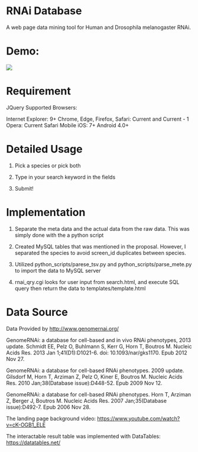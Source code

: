 # RNAi Database

A web page data mining tool for Human and Drosophila melanogaster RNAi.




# Demo:
![](demo.gif)

# Requirement

JQuery Supported Browsers:

Internet Explorer: 9+
Chrome, Edge, Firefox, Safari: Current and Current - 1
Opera: Current
Safari Mobile iOS: 7+
Android 4.0+

# Detailed Usage

1. Pick a species or pick both

2. Type in your search keyword in the fields

3. Submit!

# Implementation

1. Separate the meta data and the actual data from the raw data. This was simply done with the a python script

2. Created MySQL tables that was mentioned in the proposal. However, I separated the species to avoid screen_id duplicates between species.

3. Utilized python_scripts/parese_tsv.py and python_scripts/parse_mete.py to import the data to MySQL server

4. rnai_qry.cgi looks for user input from search.html, and execute SQL query then return the data to templates/template.html


# Data Source

Data Provided by http://www.genomernai.org/

GenomeRNAi: a database for cell-based and in vivo RNAi phenotypes, 2013 update.
Schmidt EE, Pelz O, Buhlmann S, Kerr G, Horn T, Boutros M.
Nucleic Acids Res. 2013 Jan 1;41(D1):D1021-6. doi: 10.1093/nar/gks1170. Epub 2012 Nov 27.

GenomeRNAi: a database for cell-based RNAi phenotypes. 2009 update.
Gilsdorf M, Horn T, Arziman Z, Pelz O, Kiner E, Boutros M.
Nucleic Acids Res. 2010 Jan;38(Database issue):D448-52. Epub 2009 Nov 12.

GenomeRNAi: a database for cell-based RNAi phenotypes.
Horn T, Arziman Z, Berger J, Boutros M.
Nucleic Acids Res. 2007 Jan;35(Database issue):D492-7. Epub 2006 Nov 28.

The landing page background video:
https://www.youtube.com/watch?v=cK-OGB1_ELE

The interactable result table was implemented with DataTables:
https://datatables.net/
